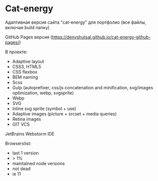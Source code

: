 # Cat-energy

Адаптивная версия сайта "cat-energy" для портфолио (все файлы, включая build папку)

GitHub Pages версия (https://denyshutsal.github.io/cat-energy-github-pages/)

В проекте:

- Adaptive layout
- CSS3, HTML5
- CSS flexbox
- BEM naming
- Scss
- Gulp (autoprefixer, css/js concatenation and minification, svg/images optimization, webp, svgsprite)
- Webp
- SVG
- Inline svg sprite (symbol + use)
- Adaptive images (picture + srcset + media queries)
- Retina images
- GIT VCS

JetBrains Webstorm IDE

Browserslist:
- last 1 version
- \> 1%
- maintained node versions
- not dead
- ie 11
